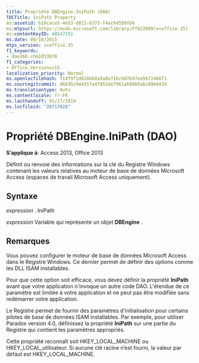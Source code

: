 ```yaml
---
title: Propriété DBEngine.IniPath (DAO)
TOCTitle: IniPath Property
ms:assetid: b18cace5-4e53-d011-6373-f4ac64556fd4
ms:mtpsurl: https://msdn.microsoft.com/library/Ff822009(v=office.15)
ms:contentKeyID: 48547151
ms.date: 09/18/2015
mtps_version: v=office.15
f1_keywords:
- dao360.chm1053070
f1_categories:
- Office.Version=v15
localization_priority: Normal
ms.openlocfilehash: f14f9f2d028bb8a9a8e71bc9d7b97ea5672466f1
ms.sourcegitcommit: d6695c94415fa47952ee7961a69660abc0904434
ms.translationtype: Auto
ms.contentlocale: fr-FR
ms.lasthandoff: 01/17/2019
ms.locfileid: "28717628"
---
```

# <a name="dbengineinipath-property-dao"></a>Propriété DBEngine.IniPath (DAO)


**S’applique à**: Access 2013, Office 2013

Définit ou renvoie des informations sur la clé du Registre Windows contenant les valeurs relatives au moteur de base de données Microsoft Access (espaces de travail Microsoft Access uniquement).

## <a name="syntax"></a>Syntaxe

*expression* . IniPath

*expression* Variable qui représente un objet **DBEngine** .

## <a name="remarks"></a>Remarques

Vous pouvez configurer le moteur de base de données Microsoft Access dans le Registre Windows. Ce dernier permet de définir des options comme les DLL ISAM installables.

Pour que cette option soit efficace, vous devez définir la propriété **IniPath** avant que votre application n'invoque un autre code DAO. L'étendue de ce paramètre est limitée à votre application et ne peut pas être modifiée sans redémarrer votre application.

Le Registre permet de fournir des paramètres d'initialisation pour certains pilotes de base de données ISAM installables. Par exemple, pour utiliser Paradox version 4.0, définissez la propriété **IniPath** sur une partie du Registre qui contient les paramètres appropriés.

Cette propriété reconnaît soit HKEY\_LOCAL\_MACHINE ou HKEY\_LOCAL\_utilisateur. Si aucune clé racine n’est fourni, la valeur par défaut est HKEY\_LOCAL\_MACHINE.

